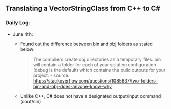 ## Translating a VectorStringClass from C++ to C#

### Daily Log:

- June 4th:
	- Found out the difference between bin and obj folders as stated below:
		> The compilers create obj directories as a temporary files.
		> bin will contain a folder for each of your solution configuration 
		> (debug is the default) which contains the build outputs for your project.
			- source: https://stackoverflow.com/questions/1085637/two-folders-bin-and-obj-does-anyone-know-why
	
	- Unlike C++, C# does not have a designated output/input command (cout/cin)

